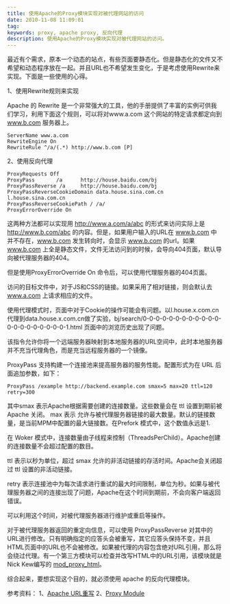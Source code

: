 ```yaml
---
title: 使用Apache的Proxy模块实现对被代理网站的访问
date: 2010-11-08 11:09:01
tag: 
keywords: proxy, apache proxy, 反向代理
description: 使用Apache的Proxy模块实现对被代理网站的访问。
---
```


最近有个需求，原本一个动态的站点，有些页面要静态化。但是静态化的文件又不希望和动态程序放在一起。并且URL也不希望发生变化，于是考虑使用Rewrite来实现。下面是一些使用的心得。

1、使用Rewrite规则来实现

Apache 的 Rewrite 是一个非常强大的工具，他的手册提供了丰富的实例可供我们学习，利用下面这个规则，可以将对www.a.com 这个网站的特定请求都定向到 www.b.com 服务器上。
```httpd
ServerName www.a.com
RewriteEngine On
RewriteRule ^/a/(.*) http://www.b.com [P]
```

2、使用反向代理
```httpd
ProxyRequests Off
ProxyPass       /a      http://house.baidu.com/bj
ProxyPassReverse /a     http://house.baidu.com/bj
ProxyPassReverseCookieDomain data.house.sina.com.cn l.house.sina.com.cn
ProxyPassReverseCookiePath / /a/
ProxyErrorOverride On
```

这两种方法都可以实现用 http://www.a.com/a/abc 的形式来访问实际上是 http://www.b.com/abc 的内容。但是，如果用户输入的URL在 www.b.com 中并不存在，www.b.com 发生转向时，会显示 www.b.com 的url。如果 www.b.com 上全是静态文件，文件无法访问到的时候，会导向404页面，默认导向被代理服务器的404。

但是使用ProxyErrorOverride On 命令后，可以使用代理服务器的404页面。

访问的目标文件中，对于JS和CSS的链接。如果采用了相对链接，则会默认去 www.a.com 上请求相应的文件。

使用代理模式时，页面中对于Cookie的操作可能会有问题。以l.house.x.com.cn代理到data.house.x.com.cn做了实验，bj/search/0-0-0-0-0-0-0-0-0-0-0-0-0-0-0-0-0-0-0-0-0-1.html 页面中的浏览历史出现了问题。

该指令允许你将一个远端服务器映射到本地服务器的URL空间中，此时本地服务器并不充当代理角色，而是充当远程服务器的一个镜像。

ProxyPass 支持构建一个连接池来提高服务器的服务性能。配置形式为在 URL 后面追加参数，如下：

```
ProxyPass /example http://backend.example.com smax=5 max=20 ttl=120 retry=300
```

其中smax 表示Apache根据需要创建的连接数量。这些数量会在 ttl 设置到期前被 Apache 关闭。
max 表示 允许与被代理服务器链接的最大数量。默认的链接数量，是当前MPM中配置的最大链接数。在Prefork 模式中，这个数值永远是1.

在 Woker 模式中，连接数量由子线程来控制（ThreadsPerChild）。Apache创建的连接数量不会超过配置的数目。

ttl 表示以秒为单位，超过 smax 允许的非活动链接的存活时间。Apache会关闭超过 ttl 设置的非活动链接。

retry 表示连接池中为每次请求进行重试的最大时间限制，单位为秒。如果与被代理服务器之间的连接出现了问题，Apache在这个时间到期前，不会向客户端返回错误。

可以利用这个时间，对被代理服务器进行维护或重启等操作。

对于被代理服务器返回的重定向信息，可以使用 ProxyPassReverse 对其中的URL进行修改。只有明确指定的应答头会被重写，其它应答头保持不变，并且HTML页面中的URL也不会被修改。如果被代理的内容包含绝对URL引用，那么将会绕过代理。有一个第三方模块可以检查并改写HTML中的URL引用，该模块就是Nick Kew编写的 [mod_proxy_html](http://apache.webthing.com/mod_proxy_html/)。

综合起来，要想实现这个目的，就必须使用 apache 的反向代理模块。

参考资料：
1、[Apache URL重写](http://lamp.linux.gov.cn/Apache/ApacheMenu/rewrite/index.html)
2、[Proxy Module](http://lamp.linux.gov.cn/Apache/ApacheMenu/mod/mod_proxy.html#access)












